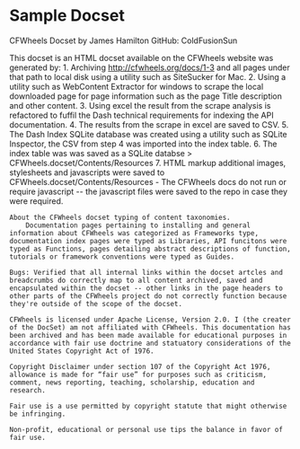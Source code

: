 Sample Docset
=======================
CFWheels Docset
by James Hamilton GitHub: ColdFusionSun

This docset is an HTML docset available on the CFWheels website was generated by:
	1. Archiving http://cfwheels.org/docs/1-3 and all pages under that path to local disk using a utility such as SiteSucker for Mac.
	2. Using a utility such as WebContent Extractor for windows to scrape the local downloaded page for page information such as the page Title description and other content.
	3. Using excel the result from the scrape analysis is refactored to fuffil the Dash technical requirements for indexing the API documentation.
	4. The results from the scrape in excel are saved to CSV.
	5. The Dash Index SQLite database was created using a utility such as SQLite Inspector, the CSV from step 4 was imported into the index table.
	6. The index table was was saved as a SQLite databse > CFWheels.docset/Contents/Resources
	7. HTML markup additional images, stylesheets and javascripts were saved to CFWheels.docset/Contents/Resources
		- The CFWheels docs do not run or require javascript -- the javascript files were saved to the repo in case they were required.

	About the CFWheels docset typing of content taxonomies.
		Documentation pages pertaining to installing and general information about CFWheels was categorized as Frameworks type, documentation index pages were typed as Libraries, API funcitons were typed as Functions, pages detailing abstract descriptions of function, tutorials or framework conventions were typed as Guides.

	Bugs: Verified that all internal links within the docset artcles and breadcrumbs do correctly map to all content archived, saved and encapsulated within the docset -- other links in the page headers to other parts of the CFWheels project do not correctly function because they're outside of the scope of the docset.

	CFWheels is licensed under Apache License, Version 2.0. I (the creater of the DocSet) am not affiliated with CFWheels. This documentation has been archived and has been made available for educational purposes in accordance with fair use doctrine and statuatory considerations of the United States Copyright Act of 1976.

	Copyright Disclaimer under section 107 of the Copyright Act 1976, allowance is made for “fair use” for purposes such as criticism, comment, news reporting, teaching, scholarship, education and research.

	Fair use is a use permitted by copyright statute that might otherwise be infringing. 

	Non-profit, educational or personal use tips the balance in favor of fair use. 
